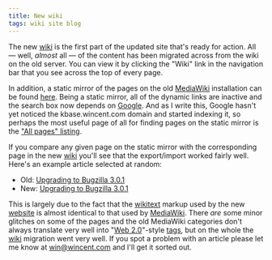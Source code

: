 ```yaml
---
title: New wiki
tags: wiki site blog
---
```


The new [wiki](/wiki/wiki) is the first part of the updated site that's ready for action. All — well, *almost* all — of the content has been migrated across from the wiki on the old server. You can view it by clicking the "Wiki" link in the navigation bar that you see across the top of every page.

In addition, a static mirror of the pages on the old [MediaWiki](/wiki/MediaWiki) installation can be found [here](http://kbase.wincent.com/old/). Being a static mirror, all of the dynamic links are inactive and the search box now depends on [Google](/wiki/Google). And as I write this, Google hasn't yet noticed the kbase.wincent.com domain and started indexing it, so perhaps the most useful page of all for finding pages on the static mirror is the ["All pages" listing](http://kbase.wincent.com/old/knowledge-base/Special:Allpages.html).

If you compare any given page on the static mirror with the corresponding page in the new [wiki](/wiki/wiki) you'll see that the export/import worked fairly well. Here's an example article selected at random:

-   Old: [Upgrading to Bugzilla 3.0.1](http://kbase.wincent.com/old/knowledge-base/Upgrading_to_Bugzilla_3.0.1.html)
-   New: [Upgrading to Bugzilla 3.0.1](/wiki/Upgrading_to_Bugzilla_3.0.1)

This is largely due to the fact that the [wikitext](/wiki/wikitext) markup used by the new [website](/wiki/website) is almost identical to that used by [MediaWiki](/wiki/MediaWiki). There *are* some minor glitches on some of the pages and the old MediaWiki categories don't always translate very well into "[Web 2.0](/wiki/Web_2.0)"-style [tags](/wiki/tags), but on the whole the [wiki](/wiki/wiki) migration went very well. If you spot a problem with an article please let me know at <win@wincent.com> and I'll get it sorted out.
